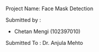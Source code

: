 Project Name: Face Mask Detection <br />

Submitted by :<ul>
<li>Chetan Mengi (102397010) </li>
</ul>
               
Submitted To : Dr. Anjula Mehto <br />
